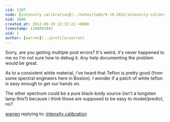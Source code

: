 ```yaml
---
cid: 1387
node: [intensity calibration](../notes/tomh/9-19-2012/intensity-calibration)
nid: 3886
created_at: 2012-09-19 22:32:22 +0000
timestamp: 1348093942
uid: 1
author: [warren](../profile/warren)
---
```


Sorry, are you getting multiple post errors? It's weird, it's never happened to me so I'm not sure how to debug it. Any help documenting the problem would be great.

As to a consistent white material, i've heard that Teflon is pretty good (from some spectral engineers here in Boston). I wonder if a patch of white teflon is easy enough to get our hands on.

The other spectrum could be a pure black-body source (isn't a tungsten lamp this?) because i think those are supposed to be easy to model/predict, no?

[warren](../profile/warren) replying to: [intensity calibration](../notes/tomh/9-19-2012/intensity-calibration)

